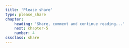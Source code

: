 ```yaml
---
title: 'Please share'
type: please_share
chapter:
    heading: 'Share, comment and continue reading...'
    next: chapter-5
    number: 4
cssclass: share
---
```


